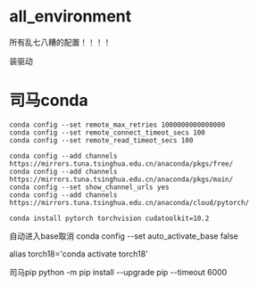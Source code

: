 # all_environment
所有乱七八糟的配置！！！！

装驱动
# 司马conda
```
conda config --set remote_max_retries 1000000000000000
conda config --set remote_connect_timeot_secs 100
conda config --set remote_read_timeot_secs 100
```
```
conda config --add channels https://mirrors.tuna.tsinghua.edu.cn/anaconda/pkgs/free/
conda config --add channels https://mirrors.tuna.tsinghua.edu.cn/anaconda/pkgs/main/
conda config --set show_channel_urls yes
conda config --add channels https://mirrors.tuna.tsinghua.edu.cn/anaconda/cloud/pytorch/

conda install pytorch torchvision cudatoolkit=10.2
```
自动进入base取消
conda config --set auto_activate_base false

alias torch18='conda activate torch18'


司马pip
python -m pip install --upgrade pip  --timeout 6000
